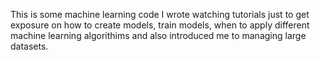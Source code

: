 This is some machine learning code I wrote watching tutorials just to get exposure on how to create models, train models, when to apply different machine learning algorithims and also introduced me to managing large datasets. 
